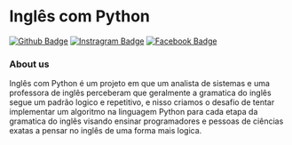# Inglês com Python	

[![Github Badge](https://img.shields.io/badge/-Github-000?style=flat-square&logo=Github&logoColor=white&link=https://github.com/inglescompython)](https://github.com/inglescompython)
[![Instragram Badge](https://img.shields.io/badge/-Instagram-red?style=flat-square&logo=Linkedin&logoColor=white&link=https://www.instagram.com/inglescompython/)](https://www.instagram.com/inglescompython/)
[![Facebook Badge](https://img.shields.io/badge/-Facebook-blue?style=flat-square&labelColor=1ca0f1&logo=twitter&logoColor=white&link=https://facebook.com/inglescompython)](https://facebook.com/inglescompython)

### About us

Inglês com Python é um projeto em que um analista de sistemas e uma professora de inglês perceberam que geralmente a gramatica do inglês segue um padrão logico e repetitivo, e nisso criamos o desafio de tentar implementar um algoritmo na linguagem Python para cada etapa da gramatica do inglês visando ensinar programadores e pessoas de ciências exatas a pensar no inglês de uma forma mais logica.
